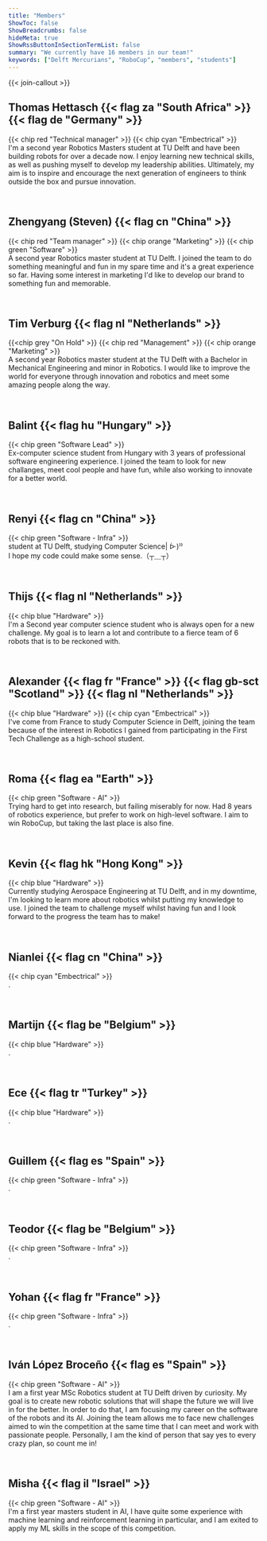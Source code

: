 ```yaml
---
title: "Members"
ShowToc: false
ShowBreadcrumbs: false
hideMeta: true
ShowRssButtonInSectionTermList: false
summary: "We currently have 16 members in our team!"
keywords: ["Delft Mercurians", "RoboCup", "members", "students"]
---
```


{{< join-callout >}}

## Thomas Hettasch {{< flag za "South Africa" >}} {{< flag de "Germany" >}}

{{< chip red "Technical manager" >}} {{< chip cyan "Embectrical" >}}<br>
I'm a second year Robotics Masters student at TU Delft and have been building robots for over a decade now. I enjoy learning new technical skills, as well as pushing myself to develop my leadership abilities. Ultimately, my aim is to inspire and encourage the next generation of engineers to think outside the box and pursue innovation.

<br>

## Zhengyang (Steven) {{< flag cn "China" >}}

{{< chip red "Team manager" >}} {{< chip orange "Marketing" >}} {{< chip green "Software" >}}<br>
A second year Robotics master student at TU Delft. I joined the team to do something meaningful and fun in my spare
time and it's a great experience so far. Having some interest in marketing I'd like to develop our brand to something
fun and memorable.

<br>

## Tim Verburg {{< flag nl "Netherlands" >}}

{{<chip grey "On Hold" >}} {{< chip red "Management" >}} {{< chip orange "Marketing" >}}<br>
A second year Robotics master student at the TU Delft with a Bachelor in Mechanical Engineering and minor in
Robotics. I would like to improve the world for everyone through innovation and robotics and meet some amazing
people along the way.

<br>

## Balint {{< flag hu "Hungary" >}}

{{< chip green "Software Lead" >}}<br>
Ex-computer science student from Hungary with 3 years of professional software engineering experience. I joined the team to look for new challanges, meet cool people and have fun, while also working to innovate for a better world.

<br>

## Renyi {{< flag cn "China" >}}

{{< chip green "Software - Infra" >}}<br>
student at TU Delft, studying Computer Science| ᐕ)⁾⁾  
I hope my code could make some sense.（┬＿┬）

<br>

## Thijs {{< flag nl "Netherlands" >}}

{{< chip blue "Hardware" >}}<br>
I'm a Second year computer science student who is always open for a new challenge. My goal is to learn a lot
and contribute to a fierce team of 6 robots that is to be reckoned with.

<br>

## Alexander {{< flag fr "France" >}} {{< flag gb-sct "Scotland" >}} {{< flag nl "Netherlands" >}}

{{< chip blue "Hardware" >}} {{< chip cyan "Embectrical" >}}<br>
I've come from France to study Computer Science in Delft, joining the team because of the interest in Robotics I
gained from participating in the First Tech Challenge as a high-school student.

<br>

## Roma {{< flag ea "Earth" >}}

{{< chip green "Software - AI" >}}<br>
Trying hard to get into research, but failing miserably for now. Had 8 years of robotics experience, but prefer to work on high-level software. I aim to win RoboCup, but taking the last place is also fine.

<br>

## Kevin {{< flag hk "Hong Kong" >}}

{{< chip blue "Hardware" >}}<br>
Currently studying Aerospace Engineering at TU Delft, and in my downtime, I'm looking to learn more about robotics whilst putting my knowledge to use. I joined the team to challenge myself whilst having fun and I look forward to the progress the team has to make!

<br>

## Nianlei {{< flag cn "China" >}}

{{< chip cyan "Embectrical" >}}<br>
.

<br>

## Martijn {{< flag be "Belgium" >}}

{{< chip blue "Hardware" >}}<br>
.

<br>

## Ece {{< flag tr "Turkey" >}}

{{< chip blue "Hardware" >}}<br>
.

<br>

## Guillem {{< flag es "Spain" >}}

{{< chip green "Software - Infra" >}}<br>
.

<br>

## Teodor {{< flag be "Belgium" >}}

{{< chip green "Software - Infra" >}}<br>
.

<br>

## Yohan {{< flag fr "France" >}}

{{< chip green "Software - Infra" >}}<br>
.

<br>

## Iván López Broceño {{< flag es "Spain" >}}

{{< chip green "Software - AI" >}}<br>
I am a first year MSc Robotics student at TU Delft driven by curiosity. My goal is to create new robotic solutions that will shape the future we will live in for the better. In order to do that, I am focusing my career on the software of the robots and its AI. Joining the team allows me to face new challenges aimed to win the competition at the same time that I can meet and work with passionate people. Personally, I am the kind of person that say yes to every crazy plan, so count me in!

<br>

## Misha {{< flag il "Israel" >}}

{{< chip green "Software - AI" >}}<br>
I'm a first year masters student in AI, I have quite some experience with machine learning and reinforcement learning in particular, and I am exited to apply my ML skills in the scope of this competition.

<br>
